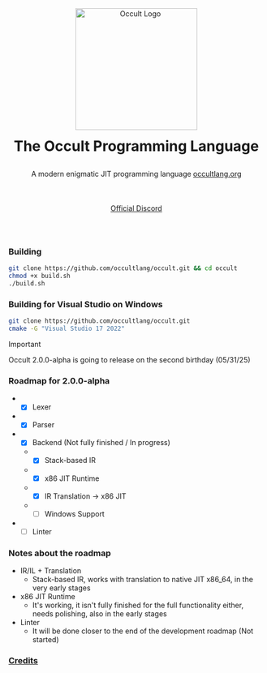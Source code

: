 <div align="center" style="display: grid; place-items: center; gap: 10px;">
  <a href="https://occultlang.org/" target="_blank">
    <img src="occult_circle.svg" width="240" alt="Occult Logo">
  </a>
  <h1 style="margin: 5px;">The Occult Programming Language</h1>
  <p align="center">A modern enigmatic JIT programming language <a href="https://occultlang.org" target="_blank">occultlang.org</a></p> <br>
  <a href="https://discord.gg/ptUACmpg3Z" target="_blank">Official Discord</a> <br><br>
</div>

### Building
```bash
git clone https://github.com/occultlang/occult.git && cd occult
chmod +x build.sh
./build.sh
```

### Building for Visual Studio on Windows
```bash
git clone https://github.com/occultlang/occult.git
cmake -G "Visual Studio 17 2022"
```

> [!IMPORTANT]
> Occult 2.0.0-alpha is going to release on the second birthday (05/31/25) 

### Roadmap for 2.0.0-alpha
- - [x] Lexer
- - [x] Parser
- - [x] Backend (Not fully finished / In progress)
  - - [x] Stack-based IR 
  - - [x] x86 JIT Runtime
  - - [x] IR Translation -> x86 JIT
  - - [ ] Windows Support 
- - [ ] Linter
 
### Notes about the roadmap
- IR/IL + Translation
  - Stack-based IR, works with translation to native JIT x86_64, in the very early stages
- x86 JIT Runtime
  - It's working, it isn't fully finished for the full functionality either, needs polishing, also in the early stages
- Linter
  - It will be done closer to the end of the development roadmap (Not started)

### [Credits](https://github.com/occultlang/occult/blob/main/CREDITS.md)
